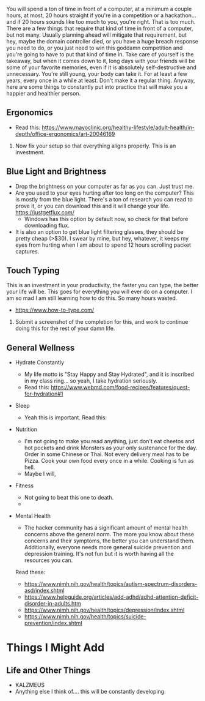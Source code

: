 You will spend a ton of time in front of a computer, at a minimum a couple hours, at most, 20 hours straight if you're in a competition or a hackathon... and if 20 hours sounds like too much to you, you're right. That is too much. There are a few things that require that kind of time in front of a computer, but not many. Usually planning ahead will mitigate that requirement, but hey, maybe the domain controller died, or you have a huge breach response you need to do, or you just need to win this goddamn competition and you're going to have to put that kind of time in. Take care of yourself is the takeaway, but when it comes down to it, long days with your friends will be some of your favorite memories, even if it is absolutely self-destructive and unnecessary. You're still young, your body can take it. For at least a few years, every once in a while at least. Don't make it a regular thing. Anyway, here are some things to constantly put into practice that will make you a happier and healthier person.

## Ergonomics
* Read this: <https://www.mayoclinic.org/healthy-lifestyle/adult-health/in-depth/office-ergonomics/art-20046169>
1. Now fix your setup so that everything aligns properly. This is an investment.

## Blue Light and Brightness
* Drop the brightness on your computer as far as you can. Just trust me.
* Are you used to your eyes hurting after too long on the computer? This is mostly from the blue light. There's a ton of research you can read to prove it, or you can download this and it will change your life. <https://justgetflux.com/>
   * Windows has this option by default now, so check for that before downloading flux.
* It is also an option to get blue light filtering glasses, they should be pretty cheap (>$30). I swear by mine, but hey, whatever, it keeps my eyes from hurting when I am about to spend 12 hours scrolling packet captures.

## Touch Typing
This is an investment in your productivity, the faster you can type, the better your life will be. This goes for everything you will ever do on a computer. I am so mad I am still learning how to do this. So many hours wasted.

* <https://www.how-to-type.com/>
1. Submit a screenshot of the completion for this, and work to continue doing this for the rest of your damn life.


## General Wellness

* Hydrate Constantly
   * My life motto is "Stay Happy and Stay Hydrated", and it is inscribed in my class ring... so yeah, I take hydration seriously.
   * Read this: <https://www.webmd.com/food-recipes/features/quest-for-hydration#1>

* Sleep
   * Yeah this is important. Read this: <FINDTHISPLZ>

* Nutrition
   * I'm not going to make you read anything, just don't eat cheetos and hot pockets and drink Monsters as your only sustenance for the day. Order in some Chinese or Thai. Not every delivery meal has to be Pizza. Cook your own food every once in a while. Cooking is fun as hell.
   * Maybe I will, <FINDTHISPLZ>

* Fitness
   * Not going to beat this one to death.
   * <FINDTHISPLZ>

* Mental Health
   * The hacker community has a significant amount of mental health concerns above the general norm. The more you know about these concerns and their symptoms, the better you can understand them. Additionally, everyone needs more general suicide prevention and depression training. It's not fun but it is worth having all the resources you can.

  Read these:
  * <https://www.nimh.nih.gov/health/topics/autism-spectrum-disorders-asd/index.shtml>
  * <https://www.helpguide.org/articles/add-adhd/adhd-attention-deficit-disorder-in-adults.htm>
  * <https://www.nimh.nih.gov/health/topics/depression/index.shtml>
  * <https://www.nimh.nih.gov/health/topics/suicide-prevention/index.shtml>

# Things I Might Add

## Life and Other Things
* <FINDTHISPLZ> KALZMEUS
* Anything else I think of.... this will be constantly developing.
